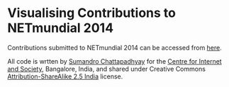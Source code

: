 Visualising Contributions to NETmundial 2014
=============================================

Contributions submitted to NETmundial 2014 can be accessed from [here](http://content.netmundial.br/docs/contribs).

All code is wrtten by [Sumandro Chattapadhyay](http://ajantriks.net/) for the [Centre for Internet and Society](http://cis-india.org/), Bangalore, India, and shared under Creative Commons [Attribution-ShareAlike 2.5 India](http://creativecommons.org/licenses/by-sa/2.5/in/) license.
